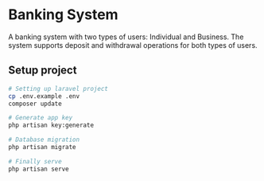 # Banking System
A banking system with two types of users: Individual and Business. The system supports deposit and withdrawal operations for both types of users.

## Setup project

```sh
# Setting up laravel project
cp .env.example .env
composer update

# Generate app key
php artisan key:generate

# Database migration
php artisan migrate

# Finally serve
php artisan serve
```
